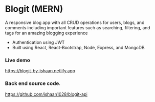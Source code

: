 # Blogit (MERN)

<p>A responsive blog app with all CRUD operations for users, blogs, and comments including important features such as searching, filtering, and tags for an amazing blogging experience</p>

- Authentication using JWT
- Built using React, React-Bootstrap, Node, Express, and MongoDB

<h3>Live demo</h3>

https://blogit-by-ishaan.netlify.app

<h3>Back end source code.</h3>

https://github.com/ishaan1028/blogit-api
